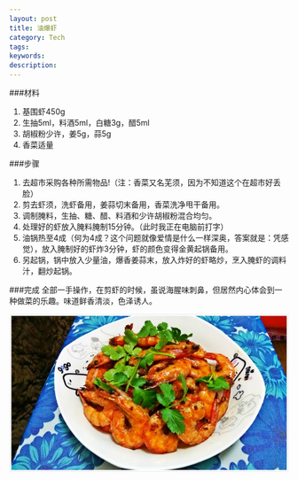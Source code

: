 ```yaml
---
layout: post
title: 油爆虾
category: Tech
tags: 
keywords: 
description: 
---
```


###材料

1. 基围虾450g
2. 生抽5ml，料酒5ml，白糖3g，醋5ml
3. 胡椒粉少许，姜5g，蒜5g
4. 香菜适量


###步骤

1. 去超市采购各种所需物品!（注：香菜又名芜须，因为不知道这个在超市好丢脸）
2. 剪去虾须，洗虾备用，姜蒜切末备用，香菜洗净甩干备用。
3. 调制腌料，生抽、糖、醋、料酒和少许胡椒粉混合均匀。
4. 处理好的虾放入腌料腌制15分钟。（此时我正在电脑前打字）
5. 油锅热至4成（何为4成？这个问题就像爱情是什么一样深奥，答案就是：凭感觉），放入腌制好的虾炸3分钟，虾的颜色变得金黄起锅备用。
6. 另起锅，锅中放入少量油，爆香姜蒜末，放入炸好的虾略炒，烹入腌虾的调料汁，翻炒起锅。

###完成
全部一手操作，在剪虾的时候，虽说海腥味刺鼻，但居然内心体会到一种做菜的乐趣。味道鲜香清淡，色泽诱人。

![1](/public/img/food/lobster.jpg)

